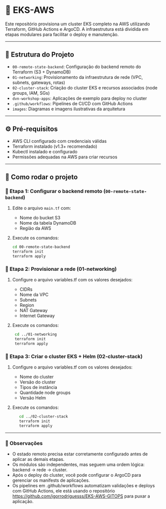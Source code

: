 # 🚀 EKS-AWS

Este repositório provisiona um cluster EKS completo na AWS utilizando Terraform, GitHub Actions e ArgoCD. A infraestrutura está dividida em etapas modulares para facilitar o deploy e manutenção.

---

## 📁 Estrutura do Projeto

- `00-remote-state-backend`: Configuração do backend remoto do Terraform (S3 + DynamoDB)
- `01-networking`: Provisionamento da infraestrutura de rede (VPC, subnets, gateways, rotas)
- `02-cluster-stack`: Criação do cluster EKS e recursos associados (node groups, IAM, SGs)
- `dvn-workshop-apps`: Aplicações de exemplo para deploy no cluster
- `.github/workflows`: Pipelines de CI/CD com GitHub Actions
- `images`: Diagramas e imagens ilustrativas da arquitetura

---

## ⚙️ Pré-requisitos

- AWS CLI configurado com credenciais válidas
- Terraform instalado (v1.3+ recomendado)
- Kubectl instalado e configurado
- Permissões adequadas na AWS para criar recursos

---

## 🚀 Como rodar o projeto

### 🔹 Etapa 1: Configurar o backend remoto (`00-remote-state-backend`)

1. Edite o arquivo `main.tf` com:
   - Nome do bucket S3
   - Nome da tabela DynamoDB
   - Região da AWS
  
2. Execute os comandos:
   ```bash
   cd 00-remote-state-backend
   terraform init
   terraform apply
   
### 🔹 Etapa 2: Provisionar a rede (01-networking)

1. Configure o arquivo variables.tf com os valores desejados:
   - CIDRs
   - Nome da VPC
   - Subnets
   - Region
   - NAT Gateway
   - Internet Gateway

2. Execute os comandos:
   ```bash
    cd ../01-networking
    terraform init
    terraform apply

### 🔹 Etapa 3: Criar o cluster EKS + Helm (02-cluster-stack)

1. Configure o arquivo variables.tf com os valores desejados:
   - Nome do cluster
   - Versão do cluster
   - Tipos de instância
   - Quantidade node groups
   - Versão Helm

2. Execute os comandos:
   ```bash
      cd ../02-cluster-stack
      terraform init
      terraform apply
--- 

### 📌 Observações
- O estado remoto precisa estar corretamente configurado antes de aplicar as demais etapas.
- Os módulos são independentes, mas seguem uma ordem lógica: backend → rede → cluster.
- Após o deploy do cluster, você pode configurar o ArgoCD para gerenciar os manifests de aplicações.
- Os pipelines em .github/workflows automatizam validações e deploys com GitHub Actions, ele está usando o repositório https://github.com/igorrodriguesss/EKS-AWS-GITOPS para puxar a aplicação.
